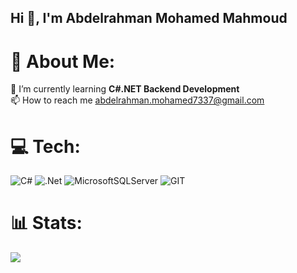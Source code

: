## Hi 👋, I'm Abdelrahman Mohamed Mahmoud
# 💫 About Me:
🌱 I’m currently learning **C#.NET Backend Development**<br>📫 How to reach me abdelrahman.mohamed7337@gmail.com


# 💻 Tech:
![C#](https://img.shields.io/badge/c%23-%23239120.svg?style=flat&logo=c-sharp&logoColor=white) ![.Net](https://img.shields.io/badge/.NET-5C2D91?style=flat&logo=.net&logoColor=white) ![MicrosoftSQLServer](https://img.shields.io/badge/Microsoft%20SQL%20Sever-CC2927?style=flat&logo=microsoft%20sql%20server&logoColor=white) ![GIT](https://img.shields.io/badge/Git-fc6d26?style=flat&logo=git&logoColor=white)
# 📊 Stats:
![](https://github-readme-stats.vercel.app/api/top-langs/?username=AbdelrahmanMoh-Hussain&theme=react&hide_border=false&include_all_commits=false&count_private=false&layout=compact)

<!-- Proudly created with GPRM ( https://gprm.itsvg.in ) -->
